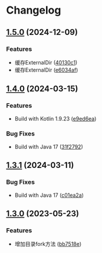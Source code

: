 # Changelog

## [1.5.0](https://github.com/AtlasXV/disk-cache/compare/v1.4.0...v1.5.0) (2024-12-09)


### Features

* 缓存ExternalDir ([40130c1](https://github.com/AtlasXV/disk-cache/commit/40130c1a3a7170efd0a47d3b02440da1a84163f1))
* 缓存ExternalDir ([e6034af](https://github.com/AtlasXV/disk-cache/commit/e6034afe417348d7d17b51bbe54d5be2c76efe6e))

## [1.4.0](https://github.com/AtlasXV/disk-cache/compare/v1.3.1...v1.4.0) (2024-03-15)


### Features

* Build with Kotlin 1.9.23 ([e9ed6ea](https://github.com/AtlasXV/disk-cache/commit/e9ed6ea0e5607b43da56106f5b12e6dcc4c9f173))


### Bug Fixes

* Build with Java 17 ([31f2792](https://github.com/AtlasXV/disk-cache/commit/31f2792e03b66574f6a78dee2f1de008755094f2))

## [1.3.1](https://github.com/AtlasXV/disk-cache/compare/v1.3.0...v1.3.1) (2024-03-11)


### Bug Fixes

* Build with Java 17 ([c01ea2a](https://github.com/AtlasXV/disk-cache/commit/c01ea2ab234c34e0a7852458d0abff18e52a7396))

## [1.3.0](https://github.com/AtlasXV/disk-cache/compare/v1.2.5...v1.3.0) (2023-05-23)


### Features

* 增加目录fork方法 ([bb7518e](https://github.com/AtlasXV/disk-cache/commit/bb7518e9ab6e02e9fdaf515bb4de61e663ec7996))
